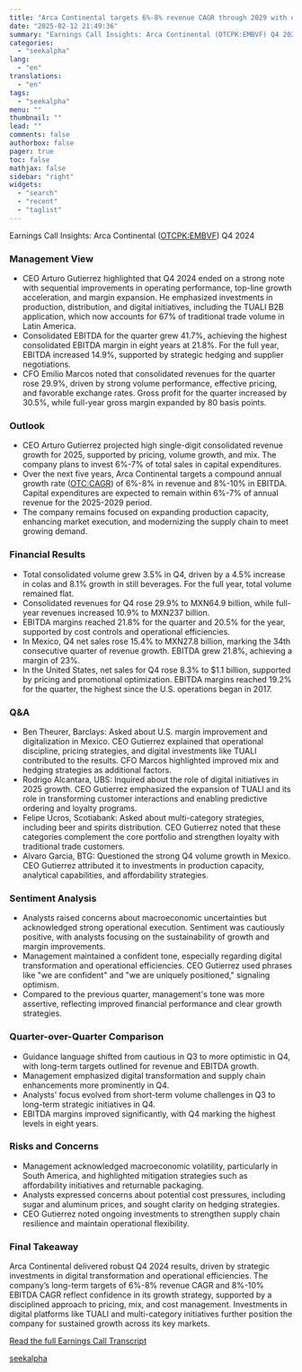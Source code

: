 ```yaml
---
title: "Arca Continental targets 6%-8% revenue CAGR through 2029 with digital and operational investments"
date: "2025-02-12 21:49:36"
summary: "Earnings Call Insights: Arca Continental (OTCPK:EMBVF) Q4 2024 Management View CEO Arturo Gutierrez highlighted that Q4 2024 ended on a strong note with sequential improvements in operating performance, top-line growth acceleration, and margin expansion. He emphasized investments in production, distribution, and digital initiatives, including the TUALI B2B application, which now..."
categories:
  - "seekalpha"
lang:
  - "en"
translations:
  - "en"
tags:
  - "seekalpha"
menu: ""
thumbnail: ""
lead: ""
comments: false
authorbox: false
pager: true
toc: false
mathjax: false
sidebar: "right"
widgets:
  - "search"
  - "recent"
  - "taglist"
---
```


Earnings Call Insights: Arca Continental ([OTCPK:EMBVF](https://seekingalpha.com/symbol/EMBVF "Arca Continental, S.A.B. de C.V.")) Q4 2024

### Management View

* CEO Arturo Gutierrez highlighted that Q4 2024 ended on a strong note with sequential improvements in operating performance, top-line growth acceleration, and margin expansion. He emphasized investments in production, distribution, and digital initiatives, including the TUALI B2B application, which now accounts for 67% of traditional trade volume in Latin America.
* Consolidated EBITDA for the quarter grew 41.7%, achieving the highest consolidated EBITDA margin in eight years at 21.8%. For the full year, EBITDA increased 14.9%, supported by strategic hedging and supplier negotiations.
* CFO Emilio Marcos noted that consolidated revenues for the quarter rose 29.9%, driven by strong volume performance, effective pricing, and favorable exchange rates. Gross profit for the quarter increased by 30.5%, while full-year gross margin expanded by 80 basis points.

### Outlook

* CEO Arturo Gutierrez projected high single-digit consolidated revenue growth for 2025, supported by pricing, volume growth, and mix. The company plans to invest 6%-7% of total sales in capital expenditures.
* Over the next five years, Arca Continental targets a compound annual growth rate ([OTC:CAGR](https://seekingalpha.com/symbol/CAGR "California Grapes International, Inc.")) of 6%-8% in revenue and 8%-10% in EBITDA. Capital expenditures are expected to remain within 6%-7% of annual revenue for the 2025-2029 period.
* The company remains focused on expanding production capacity, enhancing market execution, and modernizing the supply chain to meet growing demand.

### Financial Results

* Total consolidated volume grew 3.5% in Q4, driven by a 4.5% increase in colas and 8.1% growth in still beverages. For the full year, total volume remained flat.
* Consolidated revenues for Q4 rose 29.9% to MXN64.9 billion, while full-year revenues increased 10.9% to MXN237 billion.
* EBITDA margins reached 21.8% for the quarter and 20.5% for the year, supported by cost controls and operational efficiencies.
* In Mexico, Q4 net sales rose 15.4% to MXN27.8 billion, marking the 34th consecutive quarter of revenue growth. EBITDA grew 21.8%, achieving a margin of 23%.
* In the United States, net sales for Q4 rose 8.3% to $1.1 billion, supported by pricing and promotional optimization. EBITDA margins reached 19.2% for the quarter, the highest since the U.S. operations began in 2017.

### Q&A

* Ben Theurer, Barclays: Asked about U.S. margin improvement and digitalization in Mexico. CEO Gutierrez explained that operational discipline, pricing strategies, and digital investments like TUALI contributed to the results. CFO Marcos highlighted improved mix and hedging strategies as additional factors.
* Rodrigo Alcantara, UBS: Inquired about the role of digital initiatives in 2025 growth. CEO Gutierrez emphasized the expansion of TUALI and its role in transforming customer interactions and enabling predictive ordering and loyalty programs.
* Felipe Ucros, Scotiabank: Asked about multi-category strategies, including beer and spirits distribution. CEO Gutierrez noted that these categories complement the core portfolio and strengthen loyalty with traditional trade customers.
* Alvaro Garcia, BTG: Questioned the strong Q4 volume growth in Mexico. CEO Gutierrez attributed it to investments in production capacity, analytical capabilities, and affordability strategies.

### Sentiment Analysis

* Analysts raised concerns about macroeconomic uncertainties but acknowledged strong operational execution. Sentiment was cautiously positive, with analysts focusing on the sustainability of growth and margin improvements.
* Management maintained a confident tone, especially regarding digital transformation and operational efficiencies. CEO Gutierrez used phrases like "we are confident" and "we are uniquely positioned," signaling optimism.
* Compared to the previous quarter, management's tone was more assertive, reflecting improved financial performance and clear growth strategies.

### Quarter-over-Quarter Comparison

* Guidance language shifted from cautious in Q3 to more optimistic in Q4, with long-term targets outlined for revenue and EBITDA growth.
* Management emphasized digital transformation and supply chain enhancements more prominently in Q4.
* Analysts' focus evolved from short-term volume challenges in Q3 to long-term strategic initiatives in Q4.
* EBITDA margins improved significantly, with Q4 marking the highest levels in eight years.

### Risks and Concerns

* Management acknowledged macroeconomic volatility, particularly in South America, and highlighted mitigation strategies such as affordability initiatives and returnable packaging.
* Analysts expressed concerns about potential cost pressures, including sugar and aluminum prices, and sought clarity on hedging strategies.
* CEO Gutierrez noted ongoing investments to strengthen supply chain resilience and maintain operational flexibility.

### Final Takeaway

Arca Continental delivered robust Q4 2024 results, driven by strategic investments in digital transformation and operational efficiencies. The company’s long-term targets of 6%-8% revenue CAGR and 8%-10% EBITDA CAGR reflect confidence in its growth strategy, supported by a disciplined approach to pricing, mix, and cost management. Investments in digital platforms like TUALI and multi-category initiatives further position the company for sustained growth across its key markets.

[Read the full Earnings Call Transcript](https://seekingalpha.com/symbol/EMBVF/earnings/transcripts)

[seekalpha](https://seekingalpha.com/news/4407110-arca-continental-targets-6-percentminus-8-percent-revenue-cagr-through-2029-with-digital-and)
